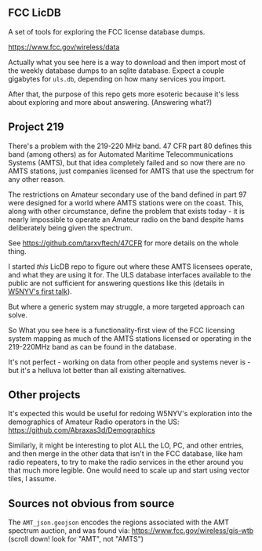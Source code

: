 ## FCC LicDB

A set of tools for exploring the FCC license database dumps.

https://www.fcc.gov/wireless/data

Actually what you see here is a way to download and then import most
of the weekly database dumps to an sqlite database. Expect a couple
gigabytes for `uls.db`, depending on how many services you import.

After that, the purpose of this repo gets more esoteric because it's
less about exploring and more about answering. (Answering what?)

## Project 219

There's a problem with the 219-220 MHz band. 47 CFR part 80 defines this
band (among others) as for Automated Maritime Telecommunications Systems
(AMTS), but that idea completely failed and so now there are no AMTS
stations, just companies licensed for AMTS that use the spectrum for
any other reason.

The restrictions on Amateur secondary use of the band defined in part 97
were designed for a world where AMTS stations were on the coast.  This,
along with other circumstance, define the problem that exists today -
it is nearly impossible to operate an Amateur radio on the band despite
hams deliberately being given the spectrum.

See https://github.com/tarxvftech/47CFR for more details on the whole thing.

I started *this* LicDB repo to figure out where these AMTS licensees
operate, and what they are using it for. The ULS database interfaces
available to the public are not sufficient for answering questions like
this (details in [W5NYV's first talk](https://www.youtube.com/watch?v=l6ds6RBufHI)).

But where a generic system may struggle, a more targeted approach can solve.

So What you see here is a functionality-first view of the FCC licensing
system mapping as much of the AMTS stations licensed or operating in
the 219-220MHz band as can be found in the database.

It's not perfect - working on data from other people and systems never
is - but it's a helluva lot better than all existing alternatives.


## Other projects

It's expected this would be useful for redoing W5NYV's exploration
into the demographics of Amateur Radio operators in the US:
https://github.com/Abraxas3d/Demographics

Similarly, it might be interesting to plot ALL the LO, PC, and other
entries, and then merge in the other data that isn't in the FCC database,
like ham radio repeaters, to try to make the radio services in the ether
around you that much more legible.
One would need to scale up and start using vector tiles, I assume.


## Sources not obvious from source
The `AMT_json.geojson` encodes the regions associated with the AMT spectrum auction, and was found via: https://www.fcc.gov/wireless/gis-wtb (scroll down! look for "AMT", not "AMTS")
